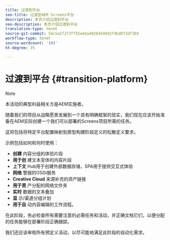```yaml
---
title: 过渡到平台
seo-title: 过渡至AEM Screens平台
description: 本页介绍过渡到平台
seo-description: 本页介绍过渡到平台
translation-type: tm+mt
source-git-commit: 54c5a2f2f3f755e4da4028d54042f4bd8f2df369
workflow-type: tm+mt
source-wordcount: '193'
ht-degree: 3%

---
```



# 过渡到平台 {#transition-platform}

>[!NOTE]
>
>本活动的典型利益相关方是AEM实施者。

随着我们的项目从战略愿景发展到一个具有明确框架的现实，我们现在应该开始准备在AEM实际创建一个我们可以部署的Screens项目所需的任务。

这将包括将特定平台配置映射到原型构建阶段定义的松散定义要求。

示例包括如何和何时使用：

* **创建** 内容分组的体验片段
* **用于创** 建文本变体的内容片段
* **上下文** Hub用于创建外部数据存储，SPA用于提供交互式体验
* **网络** 警报的OSGi服务
* **Creative Cloud** 来源补充的资产链接
* **用于资** 产分配的网络文件夹
* **实时** 数据的文本叠加
* **显** 示/渠道分组计划
* **用于自** 动内容编辑的工作流程。

在此阶段，务必检查所有需要注意的必需任务和活动，并正确文档它们，以便分配的任务能够在部署阶段正确跟踪。

我们还应该审核所有预定义活动，以尽可能地满足此阶段的自动化需求。
